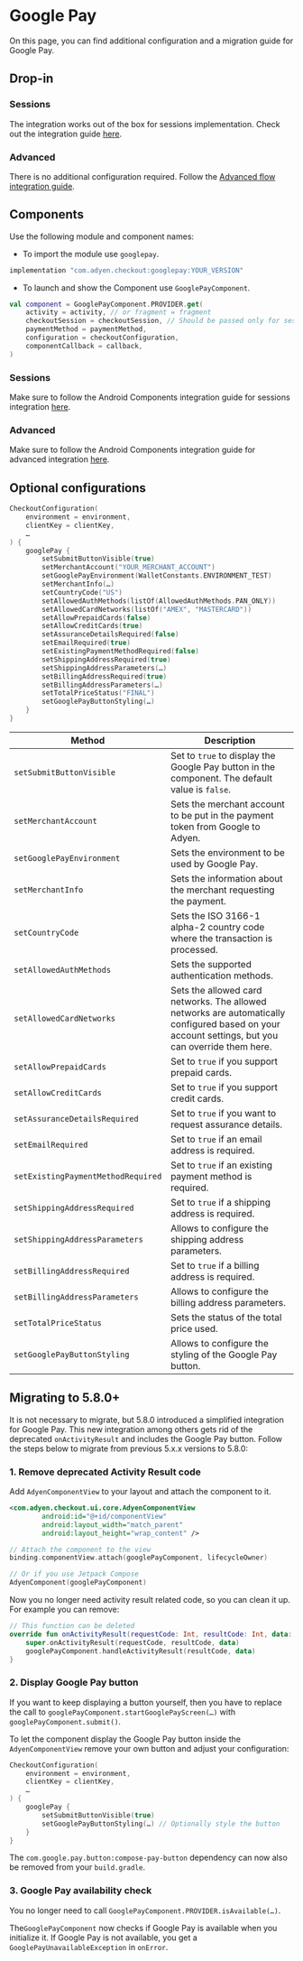 # Google Pay
On this page, you can find additional configuration and a migration guide for Google Pay.

## Drop-in
### Sessions
The integration works out of the box for sessions implementation. Check out the integration guide [here](https://docs.adyen.com/online-payments/build-your-integration/sessions-flow/?platform=Android&integration=Drop-in).

### Advanced
There is no additional configuration required. Follow the [Advanced flow integration guide](https://docs.adyen.com/online-payments/build-your-integration/advanced-flow/?platform=Android&integration=Drop-in).

## Components
Use the following module and component names:
- To import the module use `googlepay`.

```groovy
implementation "com.adyen.checkout:googlepay:YOUR_VERSION"
```

- To launch and show the Component use `GooglePayComponent`.

```kotlin
val component = GooglePayComponent.PROVIDER.get(
    activity = activity, // or fragment = fragment
    checkoutSession = checkoutSession, // Should be passed only for sessions
    paymentMethod = paymentMethod,
    configuration = checkoutConfiguration,
    componentCallback = callback,
)
```

### Sessions
Make sure to follow the Android Components integration guide for sessions integration [here](https://docs.adyen.com/online-payments/build-your-integration/sessions-flow?platform=Android&integration=Components).

### Advanced
Make sure to follow the Android Components integration guide for advanced integration [here](https://docs.adyen.com/online-payments/build-your-integration/advanced-flow/?platform=Android&integration=Components).

## Optional configurations

```kotlin
CheckoutConfiguration(
    environment = environment,
    clientKey = clientKey,
    …
) {
    googlePay {
        setSubmitButtonVisible(true)
        setMerchantAccount("YOUR_MERCHANT_ACCOUNT")
        setGooglePayEnvironment(WalletConstants.ENVIRONMENT_TEST)
        setMerchantInfo(…)
        setCountryCode("US")
        setAllowedAuthMethods(listOf(AllowedAuthMethods.PAN_ONLY))
        setAllowedCardNetworks(listOf("AMEX", "MASTERCARD"))
        setAllowPrepaidCards(false)
        setAllowCreditCards(true)
        setAssuranceDetailsRequired(false)
        setEmailRequired(true)
        setExistingPaymentMethodRequired(false)
        setShippingAddressRequired(true)
        setShippingAddressParameters(…)
        setBillingAddressRequired(true)
        setBillingAddressParameters(…)
        setTotalPriceStatus("FINAL")
        setGooglePayButtonStyling(…)
    }
}
```

| Method                             | Description                                                                                                                                       |
|------------------------------------|---------------------------------------------------------------------------------------------------------------------------------------------------|
| `setSubmitButtonVisible`           | Set to `true` to display the Google Pay button in the component. The default value is `false`.                                                    |
| `setMerchantAccount`               | Sets the merchant account to be put in the payment token from Google to Adyen.                                                                    |
| `setGooglePayEnvironment`          | Sets the environment to be used by Google Pay.                                                                                                    |
| `setMerchantInfo`                  | Sets the information about the merchant requesting the payment.                                                                                   |
| `setCountryCode`                   | Sets the ISO 3166-1 alpha-2 country code where the transaction is processed.                                                                      |
| `setAllowedAuthMethods`            | Sets the supported authentication methods.                                                                                                        |
| `setAllowedCardNetworks`           | Sets the allowed card networks. The allowed networks are automatically configured based on your account settings, but you can override them here. |
| `setAllowPrepaidCards`             | Set to `true` if you support prepaid cards.                                                                                                       |
| `setAllowCreditCards`              | Set to `true` if you support credit cards.                                                                                                        |
| `setAssuranceDetailsRequired`      | Set to `true` if you want to request assurance details.                                                                                           |
| `setEmailRequired`                 | Set to `true` if an email address is required.                                                                                                    |
| `setExistingPaymentMethodRequired` | Set to `true` if an existing payment method is required.                                                                                          |
| `setShippingAddressRequired`       | Set to `true` if a shipping address is required.                                                                                                  |
| `setShippingAddressParameters`     | Allows to configure the shipping address parameters.                                                                                              |
| `setBillingAddressRequired`        | Set to `true` if a billing address is required.                                                                                                   |
| `setBillingAddressParameters`      | Allows to configure the billing address parameters.                                                                                               |
| `setTotalPriceStatus`              | Sets the status of the total price used.                                                                                                          |
| `setGooglePayButtonStyling`        | Allows to configure the styling of the Google Pay button.                                                                                         |

## Migrating to 5.8.0+
It is not necessary to migrate, but 5.8.0 introduced a simplified integration for Google Pay. This new integration among others gets rid of the deprecated `onActivityResult` and includes the Google Pay button. Follow the steps below to migrate from previous 5.x.x versions to 5.8.0:

### 1. Remove deprecated Activity Result code

Add `AdyenComponentView` to your layout and attach the component to it.
```xml
<com.adyen.checkout.ui.core.AdyenComponentView
        android:id="@+id/componentView"
        android:layout_width="match_parent"
        android:layout_height="wrap_content" />
```
```kotlin
// Attach the component to the view
binding.componentView.attach(googlePayComponent, lifecycleOwner)

// Or if you use Jetpack Compose
AdyenComponent(googlePayComponent)
```

Now you no longer need activity result related code, so you can clean it up. For example you can remove:
```kotlin
// This function can be deleted
override fun onActivityResult(requestCode: Int, resultCode: Int, data: Intent?) {
    super.onActivityResult(requestCode, resultCode, data)
    googlePayComponent.handleActivityResult(resultCode, data)
}
```

### 2. Display Google Pay button

If you want to keep displaying a button yourself, then you have to replace the call to `googlePayComponent.startGooglePayScreen(…)` with `googlePayComponent.submit()`.

To let the component display the Google Pay button inside the `AdyenComponentView` remove your own button and adjust your configuration:
```kotlin
CheckoutConfiguration(
    environment = environment,
    clientKey = clientKey,
    …
) {
    googlePay {
        setSubmitButtonVisible(true)
        setGooglePayButtonStyling(…) // Optionally style the button
    }
}
```

The `com.google.pay.button:compose-pay-button` dependency can now also be removed from your `build.gradle`.

### 3. Google Pay availability check

You no longer need to call `GooglePayComponent.PROVIDER.isAvailable(…)`.

The`GooglePayComponent` now checks if Google Pay is available when you initialize it. If Google Pay is not available, you get a `GooglePayUnavailableException` in `onError`.
